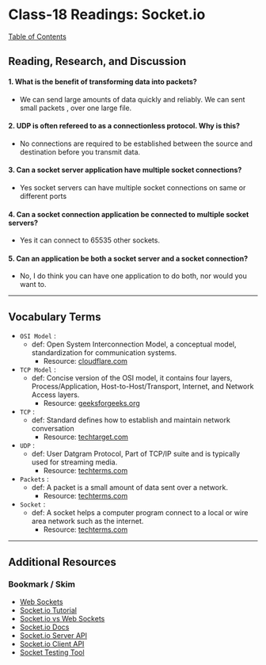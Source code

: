 # Class-18 Readings: Socket.io

[Table of Contents](README.md)  

## Reading, Research, and Discussion

#### 1. What is the benefit of transforming data into packets?

- We can send large amounts of data quickly and reliably. We can sent small packets , over one large file.

#### 2. UDP is often refereed to as a connectionless protocol. Why is this?

- No connections are required to be established between the source and destination before you transmit data.  

#### 3. Can a socket server application have multiple socket connections?

- Yes socket servers can have multiple socket connections on same or different ports

#### 4. Can a socket connection application be connected to multiple socket servers?

- Yes it can connect to 65535 other sockets.

#### 5. Can an application be both a socket server and a socket connection?

- No, I do think you can have one application to do both, nor would you want to.

---

## Vocabulary Terms  

- `OSI Model` :  
    - def: Open System Interconnection Model, a conceptual model, standardization for communication systems.  
        - Resource: [cloudflare.com](https://www.cloudflare.com/learning/ddos/glossary/open-systems-interconnection-model-osi/)  
- `TCP Model` :  
    - def: Concise version of the OSI model, it contains four layers, Process/Application, Host-to-Host/Transport, Internet, and Network Access layers.  
        - Resource: [geeksforgeeks.org](https://www.geeksforgeeks.org/tcp-ip-model/)  
- `TCP` :  
    - def: Standard defines how to establish and maintain network conversation  
        - Resource: [techtarget.com](https://searchnetworking.techtarget.com/definition/TCP)  
- `UDP` :  
    - def: User Datgram Protocol, Part of TCP/IP suite and is typically used for streaming media.  
        - Resource: [techterms.com](https://techterms.com/definition/udp)  
- `Packets` :  
    - def: A packet is a small amount of data sent over a network.  
        - Resource: [techterms.com](https://techterms.com/definition/packet)  
- `Socket` :  
    - def: A socket helps a computer program connect to a local or wire area network such as the internet.  
        - Resource: [techterms.com](https://techterms.com/definition/socket)

    
---

## Additional Resources  

### Bookmark / Skim  
- [Web Sockets](https://en.wikipedia.org/wiki/WebSocket)  
- [Socket.io Tutorial](https://www.tutorialspoint.com/socket.io/)  
- [Socket.io vs Web Sockets](https://www.educba.com/websocket-vs-socket-io/)  
- [Socket.io Docs](https://socket.io/docs/)  
- [Socket.io Server API](https://socket.io/docs/server-api)  
- [Socket.io Client API](https://socket.io/docs/client-api)  
- [Socket Testing Tool](https://amritb.github.io/socketio-client-tool/)  
